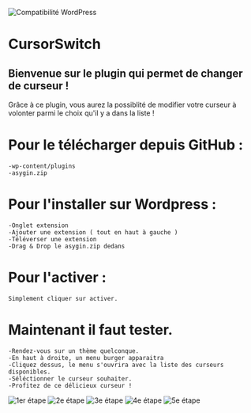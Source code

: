 ![Compatibilité WordPress](https://img.shields.io/badge/WordPress-5.8%2B-blue)

# CursorSwitch

## Bienvenue sur le plugin qui permet de changer de curseur ! 
Grâce à ce plugin, vous aurez la possiblité de modifier votre curseur à volonter parmi le choix qu'il y a dans la liste !

# Pour le télécharger depuis GitHub :
    -wp-content/plugins
    -asygin.zip


# Pour l'installer sur Wordpress : 
    -Onglet extension
    -Ajouter une extension ( tout en haut à gauche )
    -Téléverser une extension
    -Drag & Drop le asygin.zip dedans

# Pour l'activer :
    Simplement cliquer sur activer.

# Maintenant il faut tester.
    -Rendez-vous sur un thème quelconque.
    -En haut à droite, un menu burger apparaitra
    -Cliquez dessus, le menu s'ouvrira avec la liste des curseurs disponibles.
    -Séléctionner le curseur souhaiter.
    -Profitez de ce délicieux curseur !

![1er étape](https://github.com/user-attachments/assets/a052159c-3001-4b13-b4d3-537a81dca780)
![2e étape](https://github.com/user-attachments/assets/8e204a6c-6c5a-4e24-a0a6-b9856bced730)
![3e étape](https://github.com/user-attachments/assets/d4b5b535-cb8c-4118-84e0-7ef8b178fc0f)
![4e étape](https://github.com/user-attachments/assets/50ba73c6-7f1f-45e4-9685-c64eab224eb3)
![5e étape](https://github.com/user-attachments/assets/89e9d005-6f31-4758-addc-5047a7813a16)

